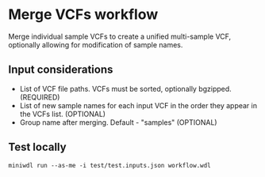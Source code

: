 # Merge VCFs workflow
Merge individual sample VCFs to create a unified multi-sample VCF, optionally allowing for modification of sample names.

## Input considerations
* List of VCF file paths. VCFs must be sorted, optionally bgzipped. (REQUIRED)
* List of new sample names for each input VCF in the order they appear in the VCFs list. (OPTIONAL)
* Group name after merging. Default - "samples" (OPTIONAL)

## Test locally
```
miniwdl run --as-me -i test/test.inputs.json workflow.wdl
```
